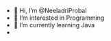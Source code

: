 - 👋 Hi, I’m @NeeladriProbal
- 👀 I’m interested in Programming 
- 🌱 I’m currently learning Java 
- 

<!---
NeladriProbal/NeladriProbal is a ✨ special ✨ repository because its `README.md` (this file) appears on your GitHub profile.
You can click the Preview link to take a look at your changes.
--->
